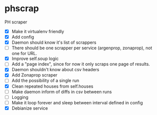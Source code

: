 # phscrap
PH scraper

- [x] Make it virtualenv friendly
- [x] Add config
- [x] Daemon should know it's list of scrappers
- [ ] There should be one scrapper per service (argenprop, zonaprop), not one for URL.
- [x] Improve self.soup logic
- [ ] Add a "page index", since for now it only scraps one page of results.
- [x] Daemon shouldn't know about csv headers
- [x] Add Zonaprop scraper
- [ ] Add the possibility of a single run
- [x] Clean repeated houses from self.houses
- [ ] Make daemon inform of diffs in csv between runs
- [ ] Logging
- [ ] Make it loop forever and sleep between interval defined in config
- [x] Debianize service
